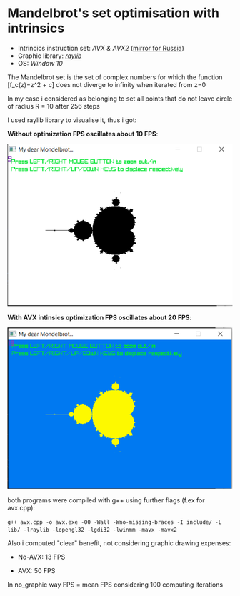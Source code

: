 # Mandelbrot's set optimisation with intrinsics

* Intrincics instruction set: *AVX & AVX2* ([mirror for Russia](https://www.laruence.com/sse/))
* Graphic library: [*raylib*](raylib.com) 
* OS: *Window 10*

The Mandelbrot set is the set of complex numbers for which the function [f_c(z)=z^2 + c] does not diverge to infinity when iterated from z=0

In my case i considered as belonging to set all points that do not leave circle of radius R = 10 after 256 steps

I used raylib library to visualise it, thus i got:

**Without optimization FPS oscillates about 10 FPS**:

![Without optimization FPS oscillates about 10 FPS](no_avx_mandelbrot.PNG)

**With AVX intinsics optimization FPS oscillates about 20 FPS**:

![With intinsics optimization FPS oscillates about 20 FPS](avx_mandelbrot.png)

both programs were compiled with g++ using further flags (f.ex for avx.cpp):

``
g++ avx.cpp -o avx.exe -O0 -Wall -Wno-missing-braces -I include/ -L lib/ -lraylib -lopengl32 -lgdi32 -lwinmm -mavx -mavx2 
``

Also i computed "clear" benefit, not considering graphic drawing expenses:

  * No-AVX: 13 FPS
  
  * AVX: 50 FPS
  

In no_graphic way FPS = mean FPS considering 100 computing iterations 
